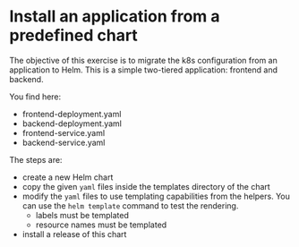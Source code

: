 #  Install an application from a predefined chart

The objective of this exercise is to migrate the k8s configuration from an application to Helm.
This is a simple two-tiered application: frontend and backend.

You find here:

- frontend-deployment.yaml
- backend-deployment.yaml
- frontend-service.yaml
- backend-service.yaml

The steps are:
* create a new Helm chart
* copy the given `yaml` files inside the templates directory of the chart
* modify the `yaml` files to use templating capabilities from the helpers. You can use the `helm template` command to test the rendering.
  * labels must be templated
  * resource names must be templated
* install a release of this chart


